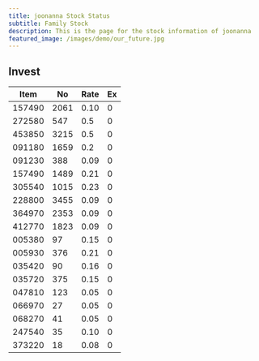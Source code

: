 ```yaml
---
title: joonanna Stock Status
subtitle: Family Stock 
description: This is the page for the stock information of joonanna
featured_image: /images/demo/our_future.jpg
---
```


## Invest

|  Item  | No | Rate | Ex   |
|--------|----|------|------|
| 157490 |2061| 0.10 |    0 | 
| 272580 | 547| 0.5  |    0 |
| 453850 |3215| 0.5  |    0 |
| 091180 |1659| 0.2  |    0 |
| 091230 | 388| 0.09 |    0 | 
| 157490 |1489| 0.21 |    0 | 
| 305540 |1015| 0.23 |    0 | 
| 228800 |3455| 0.09 |    0 |  
| 364970 |2353| 0.09 |    0 |  
| 412770 |1823| 0.09 |    0 | 
| 005380 | 97 | 0.15 |    0 | 
| 005930 | 376| 0.21 |    0 | 
| 035420 | 90 | 0.16 |    0 | 
| 035720 | 375| 0.15 |    0 | 
| 047810 | 123| 0.05 |    0 | 
| 066970 | 27 | 0.05 |    0 | 
| 068270 | 41 | 0.05 |    0 | 
| 247540 | 35 | 0.10 |    0 | 
| 373220 | 18 | 0.08 |    0 | 

